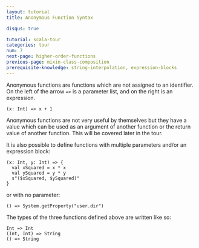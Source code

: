 ```yaml
---
layout: tutorial
title: Anonymous Function Syntax

disqus: true

tutorial: scala-tour
categories: tour
num: 7
next-page: higher-order-functions
previous-page: mixin-class-composition
prerequisite-knowledge: string-interpolation, expression-blocks
---
```


Anonymous functions are functions which are not assigned to an identifier. On the left of the arrow `=>` is a parameter list, and on the right is an expression.
```tut
(x: Int) => x + 1
```

Anonymous functions are not very useful by themselves but they have a value which can be used as an argument of another function or the return value of another function. This will be covered later in the tour.

It is also possible to define functions with multiple parameters and/or an expression block:

```tut
(x: Int, y: Int) => {
  val xSquared = x * x
  val ySquared = y * y
  s"($xSquared, $ySquared)"
}
```

or with no parameter:

```tut
() => System.getProperty("user.dir")
```

The types of the three functions defined above are written like so:

```
Int => Int
(Int, Int) => String
() => String
```
